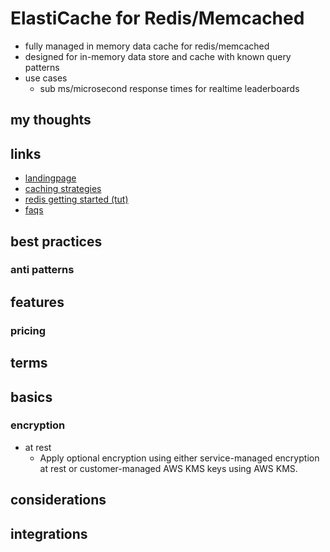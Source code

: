 # ElastiCache for Redis/Memcached

- fully managed in memory data cache for redis/memcached
- designed for in-memory data store and cache with known query patterns
- use cases
  - sub ms/microsecond response times for realtime leaderboards

## my thoughts

## links

- [landingpage](https://aws.amazon.com/elasticache/?did=ap_card&trk=ap_card)
- [caching strategies](https://docs.aws.amazon.com/AmazonElastiCache/latest/mem-ug/Strategies.html)
- [redis getting started (tut)](https://aws.amazon.com/getting-started/hands-on/building-fast-session-caching-with-amazon-elasticache-for-redis/)
- [faqs](https://aws.amazon.com/elasticache/faqs/?da=sec&sec=prep)

## best practices

### anti patterns

## features

### pricing

## terms

## basics

### encryption

- at rest
  - Apply optional encryption using either service-managed encryption at rest or customer-managed AWS KMS keys using AWS KMS.

## considerations

## integrations
